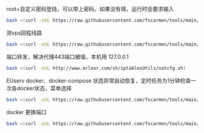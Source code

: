 root+自定义密码登陆，可以带上密码，如果没有填，运行时会要求输入
```bash
bash <(curl -sSL https://raw.githubusercontent.com/fscarmen/tools/main/root.sh) [PASSWORD]
```

测vps回程线路
```bash
bash <(curl -sSL https://raw.githubusercontent.com/fscarmen/tools/main/return.sh)
```
端口转发，解决代理443端口被墙，本机用 127.0.0.1
```bash
bash <(curl -sSL http://www.arloor.com/sh/iptablesUtils/natcfg.sh)
```

EUserv docker、docker-compose 状态异常自动恢复，定时任务为1分钟检查一次各docker状态，菜单选择
```bash
bash <(curl -sSL https://raw.githubusercontent.com/fscarmen/tools/main/EU_docker_Up.sh)
```

docker 更换端口
```bash
bash <(curl -sSL https://raw.githubusercontent.com/fscarmen/tools/main/docker_port.sh)
```
